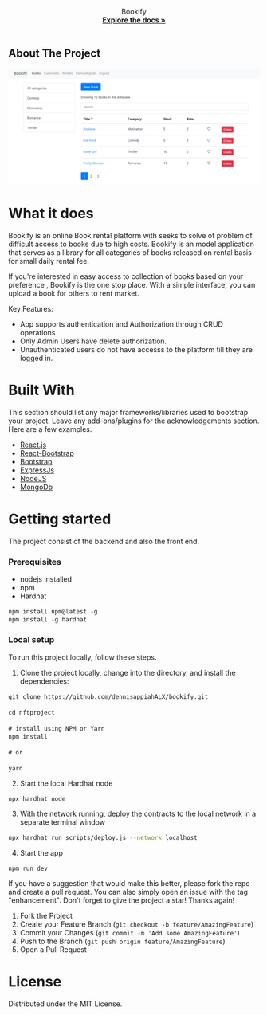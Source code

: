 <div align="center">
  <p align="center">
    Bookify
    <br />
    <a href="https://github.com/dennisappiahALX/bookify"><strong>Explore the docs »</strong></a>
    <br />
    <br />
  </p>
</div>

<!-- ABOUT THE PROJECT -->

## About The Project

<img src="https://github.com/dennisappiahALX/bookify/blob/master/frontend/src/images/Bookify_deleted.png" alt="screenshot" width="" >

# What it does

Bookify is an online Book rental platform with seeks to solve of problem of difficult access to books due to high
costs. Bookify is an model application that serves as a library for all categories of books released on rental basis for small daily rental fee.

If you're interested in easy access to collection of books based on your preference , Bookify is the one stop place. With a simple interface, you can upload a book for others to rent market.

Key Features:

- App supports authentication and Authorization through CRUD operations
- Only Admin Users have delete authorization.
- Unauthenticated users do not have accesss to the platform till they are logged in.

# Built With

This section should list any major frameworks/libraries used to bootstrap your project. Leave any add-ons/plugins for the acknowledgements section. Here are a few examples.

- [React.js](https://reactjs.org/)
- [React-Bootstrap](https://react-bootstrap.github.io/)
- [Bootstrap](https://getbootstrap.com/)
- [ExpressJs](https://expressjs.com/)
- [NodeJS](https://nodejs.org/en/)
- [MongoDb](https://www.mongodb.com/home)

# Getting started

The project consist of the backend and also the front end.

### Prerequisites

- nodejs installed
- npm
- Hardhat

```
npm install npm@latest -g
npm install -g hardhat
```

### Local setup

To run this project locally, follow these steps.

1. Clone the project locally, change into the directory, and install the dependencies:

```
git clone https://github.com/dennisappiahALX/bookify.git

cd nftproject

# install using NPM or Yarn
npm install

# or

yarn
```

2. Start the local Hardhat node

```sh
npx hardhat node
```

3. With the network running, deploy the contracts to the local network in a separate terminal window

```sh
npx hardhat run scripts/deploy.js --network localhost
```

4. Start the app

```
npm run dev
```

<!-- ### Configuration

The chain ID should be 80001. If you have a localhost rpc set up, you may need to overwrite it.

To deploy to Polygon test or main networks, update the configurations located in **hardhat.config.js** to use a private key and, optionally, deploy to a private RPC like Infura.

```javascript
/* hardhat.config.js */
require("@nomiclabs/hardhat-waffle");
require("hardhat-contract-sizer");
const privateKey = "private key here";

const projectId = "xxx";

module.exports = {
  defaultNetwork: "hardhat",
  networks: {
    hardhat: {
      chainId: 1337,
      allowUnlimitedContractSize: true,
    },

    matic: {
      url: "---matic url here---",
      accounts: [privateKey],
    },
  },
  solidity: {
    version: "0.8.9",
    settings: {
      optimizer: {
        enabled: true,
        runs: 1,
      },
    },
  },
};
``` -->

If you have a suggestion that would make this better, please fork the repo and create a pull request. You can also simply open an issue with the tag "enhancement". Don't forget to give the project a star! Thanks again!

1. Fork the Project
2. Create your Feature Branch (`git checkout -b feature/AmazingFeature`)
3. Commit your Changes (`git commit -m 'Add some AmazingFeature'`)
4. Push to the Branch (`git push origin feature/AmazingFeature`)
5. Open a Pull Request

# License

Distributed under the MIT License.

<!-- # Contact

- Mends Albert - https://twitter.com/mendalbert -->
